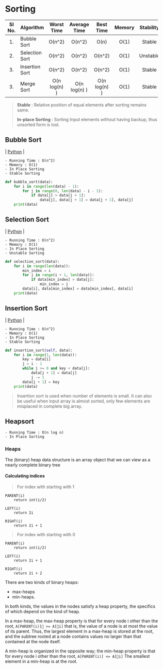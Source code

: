 # Sorting

| Sl No. | Algorithm | Worst Time | Average Time | Best Time | Memory | Stability |
| :---: | :--- | :---: | :---: | :---: | :---: | :---: |
| 1. | Bubble Sort | O(n^2) | O(n^2) | O(n) | O(1) | Stable |
| 2. | Selection Sort | O(n^2) | O(n^2) | O(n^2) | O(1) | Unstable |
| 3. | Insertion Sort | O(n^2) | O(n^2) | O(n^2) | O(1) | Stable |
| 3. | Merge Sort | O(n log(n) ) | O(n log(n) ) | O(n log(n) ) | O(1) | Stable |

> **Stable** : Relative position of equal elements after sorting remains same.
>
> **In-place Sorting** : Sorting Input elements without having backup, thus unsorted form is lost.


## Bubble Sort
| [Python](https://github.com/ramanaditya/data-structure-and-algorithms/blob/master/Data-Structures/Sorting/bubble-sort.py) |
```
- Running Time : O(n^2)
- Memory : O(1)
- In Place Sorting
- Stable Sorting
```

```python
def bubble_sort(data):
    for i in range(len(data) - 1):
        for j in range(0, len(data) - i - 1):
            if data[j] > data[j + 1]:
                data[j], data[j + 1] = data[j + 1], data[j]
    print(data)
```

## Selection Sort
| [Python](https://github.com/ramanaditya/data-structure-and-algorithms/blob/master/Data-Structures/Sorting/selection-sort.py) |
```
- Running Time : O(n^2)
- Memory : O(1)
- In Place Sorting
- Unstable Sorting
```

```python
def selection_sort(data):
    for i in range(len(data)):
        min_index = i
        for j in range(i + 1, len(data)):
            if data[min_index] > data[j]:
                min_index = j
        data[i], data[min_index] = data[min_index], data[i]
    print(data)
```

## Insertion Sort
| [Python](https://github.com/ramanaditya/data-structure-and-algorithms/blob/master/Data-Structures/Sorting/insertion-sort.py) |
```
- Running Time : O(n^2)
- Memory : O(1)
- In Place Sorting
- Stable Sorting
```

```python
def insertion_sort(self, data):
    for i in range(1, len(data)):
        key = data[i]
        j = i - 1
        while j >= 0 and key < data[j]:
            data[j + 1] = data[j]
            j -= 1
        data[j + 1] = key
    print(data)
```

> Insertion sort is used when number of elements is small. 
> It can also be useful when input array is almost sorted, only few elements are misplaced in complete big array.

## Heapsort

```
- Running Time : O(n log n)
- In Place Sorting
```

### Heaps
The (binary) heap data structure is an array object that we can view as a nearly complete binary tree

#### Calculating indices 
> For index with starting with 1
```
PARENT(i)
    return int(i/2)

LEFT(i)
    return 2i

RIGHT(i)
    return 2i + 1
```

> For index with starting with 0
```
PARENT(i)
    return int(i/2)

LEFT(i)
    return 2i + 1

RIGHT(i)
    return 2i + 2
```

There are two kinds of binary heaps: 
- max-heaps 
- min-heaps. 

In both kinds, the values in the nodes satisfy a heap property, the specifics of which depend on the kind of heap. 

In a max-heap, the max-heap property is that for every node i other than the root, ```A[PARENT(i)]􏰃 >= A[􏰀i]```
that is, the value of a node is at most the value of its parent. Thus, the largest element in a max-heap is stored at 
the root, and the subtree rooted at a node contains values no larger than that contained at the node itself.

A min-heap is organized in the opposite way; the min-heap property is that for every node i other than the root,
```A[PARENT(i)] <= A[􏰀i]``` The smallest element in a min-heap is at the root.